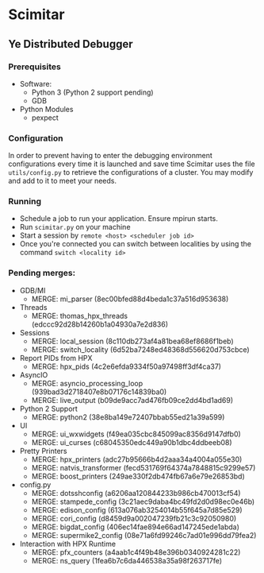 # Scimitar
## Ye Distributed Debugger

### Prerequisites
* Software:
  * Python 3 (Python 2 support pending)
  * GDB
* Python Modules
  * pexpect

### Configuration
In order to prevent having to enter the debugging environment configurations
every time it is launched and save time Scimitar uses the file
`utils/config.py` to retrieve the configurations of a cluster. You may modify
and add to it to meet your needs.

### Running
* Schedule a job to run your application. Ensure mpirun starts.
* Run `scimitar.py` on your machine
* Start a session by `remote <host> <scheduler job id>`
* Once you're connected you can switch between localities by using the command `switch <locality id>`

### Pending merges:
* GDB/MI
  * MERGE: mi_parser (8ec00bfed88d4beda1c37a516d953638)
* Threads
  * MERGE: thomas_hpx_threads (edccc92d28b14260b1a04930a7e2d836)
* Sessions
  * MERGE: local_session (8c110db273af4a81bea68ef8686f1beb)
  * MERGE: switch_locality (6d52ba7248ed48368d556620d753cbce)
* Report PIDs from HPX
  * MERGE: hpx_pids (4c2e6efda9334f50a97498ff3df4ca37)
* AsyncIO
  * MERGE: asyncio_processing_loop (939bad3d2718407e8b07176c14839ba0)
  * MERGE: live_output (b09de9acc7ad476fb09ce2dd4bd1ad69)
* Python 2 Support
  * MERGE: python2 (38e8ba149e72407bbab55ed21a39a599)
* UI
  * MERGE: ui_wxwidgets (f49ea035cbc845099ac8356d9147dfb0)
  * MERGE: ui_curses (c68045350edc449a90b1dbc4ddbeeb08)
* Pretty Printers
  * MERGE: hpx_printers (adc27b95666b4d2aaa34a4004a055e30)
  * MERGE: natvis_transformer (fecd531769f64374a7848815c9299e57)
  * MERGE: boost_printers (249ae330f2db474fb67a6e79e26853bd)
* config.py
  * MERGE: dotsshconfig (a6206aa120844233b986cb470013cf54)
  * MERGE: stampede_config (3c21aec9daba4bc49fd2d0d98ec0e46b)
  * MERGE: edison_config (613a076ab3254014b55f645a7d85e529)
  * MERGE: cori_config (d8459d9a002047239fb21c3c92050980)
  * MERGE: bigdat_config (406ec14fae894e66ad147245ede1abda)
  * MERGE: supermike2_config (08e71a6fd99246c7ad01e996dd79fea2)
* Interaction with HPX Runtime
  * MERGE: pfx_counters (a4aab1c4f49b48e396b0340924281c22)
  * MERGE: ns_query (1fea6b7c6da446538a35a98f263717fe)
